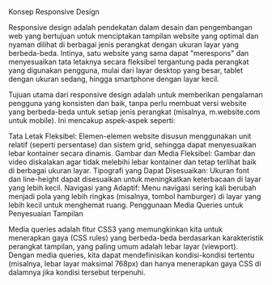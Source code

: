 Konsep Responsive Design

Responsive design adalah pendekatan dalam desain dan pengembangan web yang bertujuan untuk menciptakan tampilan website yang optimal dan nyaman dilihat di berbagai jenis perangkat dengan ukuran layar yang berbeda-beda. Intinya, satu website yang sama dapat "merespons" dan menyesuaikan tata letaknya secara fleksibel tergantung pada perangkat yang digunakan pengguna, mulai dari layar desktop yang besar, tablet dengan ukuran sedang, hingga smartphone dengan layar kecil.

Tujuan utama dari responsive design adalah untuk memberikan pengalaman pengguna yang konsisten dan baik, tanpa perlu membuat versi website yang berbeda-beda untuk setiap jenis perangkat (misalnya, m.website.com untuk mobile). Ini mencakup aspek-aspek seperti:

Tata Letak Fleksibel: Elemen-elemen website disusun menggunakan unit relatif (seperti persentase) dan sistem grid, sehingga dapat menyesuaikan lebar kontainer secara dinamis.
Gambar dan Media Fleksibel: Gambar dan video diskalakan agar tidak melebihi lebar kontainer dan tetap terlihat baik di berbagai ukuran layar.
Tipografi yang Dapat Disesuaikan: Ukuran font dan line-height dapat disesuaikan untuk meningkatkan keterbacaan di layar yang lebih kecil.
Navigasi yang Adaptif: Menu navigasi sering kali berubah menjadi pola yang lebih ringkas (misalnya, tombol hamburger) di layar yang lebih kecil untuk menghemat ruang.
Penggunaan Media Queries untuk Penyesuaian Tampilan

Media queries adalah fitur CSS3 yang memungkinkan kita untuk menerapkan gaya (CSS rules) yang berbeda-beda berdasarkan karakteristik perangkat tampilan, yang paling umum adalah lebar layar (viewport). Dengan media queries, kita dapat mendefinisikan kondisi-kondisi tertentu (misalnya, lebar layar maksimal 768px) dan hanya menerapkan gaya CSS di dalamnya jika kondisi tersebut terpenuhi.

